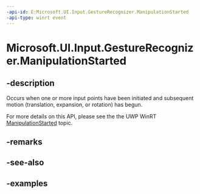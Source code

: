 ```yaml
---
-api-id: E:Microsoft.UI.Input.GestureRecognizer.ManipulationStarted
-api-type: winrt event
---
```


# Microsoft.UI.Input.GestureRecognizer.ManipulationStarted

<!--
public event Windows.Foundation.TypedEventHandler<Microsoft.UI.Input.GestureRecognizer,Microsoft.UI.Input.ManipulationStartedEventArgs> ManipulationStarted;
-->

## -description

Occurs when one or more input points have been initiated and subsequent motion (translation, expansion, or rotation) has begun.

For more details on this API, please see the the UWP WinRT [ManipulationStarted](/uwp/api/windows.ui.input.gesturerecognizer.manipulationstarted) topic.

## -remarks

## -see-also

## -examples
